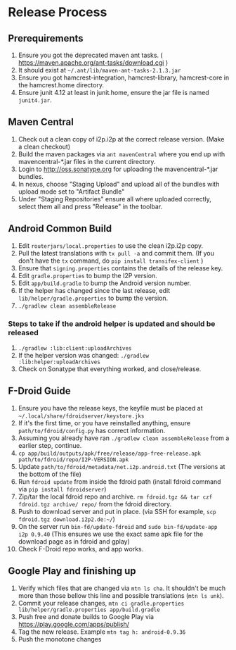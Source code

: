 # Release Process

## Prerequirements

1. Ensure you got the deprecated maven ant tasks. ( https://maven.apache.org/ant-tasks/download.cgi )
2. It should exist at `~/.ant/lib/maven-ant-tasks-2.1.3.jar`
3. Ensure you got hamcrest-integration, hamcrest-library, hamcrest-core in the hamcrest.home directory.
4. Ensure junit 4.12 at least in junit.home, ensure the jar file is named `junit4.jar`.

## Maven Central

1. Check out a clean copy of i2p.i2p at the correct release version. (Make a clean checkout)
2. Build the maven packages via `ant mavenCentral` where you end up with mavencentral-*.jar files in the current directory.
3. Login to http://oss.sonatype.org for uploading the mavencentral-*.jar bundles.
4. In nexus, choose "Staging Upload" and upload all of the bundles with upload mode set to "Artifact Bundle"
5. Under "Staging Repositories" ensure all where uploaded correctly, select them all and press "Release" in the toolbar.

## Android Common Build

1. Edit `routerjars/local.properties` to use the clean i2p.i2p copy.
2. Pull the latest translations with `tx pull -a` and commit them. (If you don't have the `tx` command, do `pip install transifex-client` )
3. Ensure that `signing.properties` contains the details of the release key.
4. Edit `gradle.properties` to bump the I2P version.
5. Edit `app/build.gradle` to bump the Android version number.
6. If the helper has changed since the last release, edit
   `lib/helper/gradle.properties` to bump the version.
7. `./gradlew clean assembleRelease`

### Steps to take if the android helper is updated and should be released

1. `./gradlew :lib:client:uploadArchives`
2. If the helper version was changed: `./gradlew :lib:helper:uploadArchives`
3. Check on Sonatype that everything worked, and close/release.

## F-Droid Guide

1. Ensure you have the release keys, the keyfile must be placed at `~/.local/share/fdroidserver/keystore.jks`
2. If it's the first time, or you have reinstalled anything, ensure `path/to/fdroid/config.py` has correct information.
3. Assuming you already have ran `./gradlew clean assembleRelease` from a earlier step, continue.
4. `cp app/build/outputs/apk/free/release/app-free-release.apk path/to/fdroid/repo/I2P-VERSION.apk`
5. Update `path/to/fdroid/metadata/net.i2p.android.txt` (The versions at the bottom of the file)
6. Run `fdroid update` from inside the fdroid path (install fdroid command via `pip install fdroidserver`)
7. Zip/tar the local fdroid repo and archive. `rm fdroid.tgz && tar czf fdroid.tgz archive/ repo/` from the fdroid directory.
8. Push to download server and put in place. (via SSH for example, `scp fdroid.tgz download.i2p2.de:~/`)
9. On the server run `bin-fd/update-fdroid` and `sudo bin-fd/update-app i2p 0.9.40` (This ensures we use the exact same apk file for the download page as in fdroid and gplay)
10. Check F-Droid repo works, and app works.

## Google Play and finishing up

1. Verify which files that are changed via `mtn ls cha`. It shouldn't be much more than those bellow this line and possible translations (`mtn ls unk`).
2. Commit your release changes, `mtn ci gradle.properties lib/helper/gradle.properties app/build.gradle`
3. Push free and donate builds to Google Play via https://play.google.com/apps/publish/
4. Tag the new release. Example `mtn tag h: android-0.9.36`
5. Push the monotone changes



